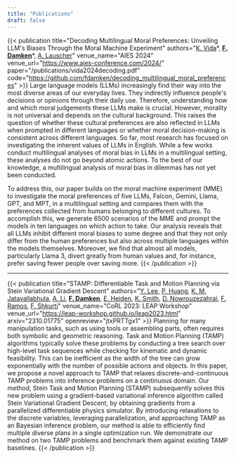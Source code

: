 ```yaml
---
title: "Publications"
draft: false
---
```


{{< publication
    title="Decoding Multilingual Moral Preferences: Unveiling LLM's Biases Through the Moral Machine Experiment"
    authors="[K. Vida](https://www.bwl.uni-hamburg.de/en/ds/team/vida.html)\*, **[F. Damken](https://fabian.damken.net/)**\*, [A. Lauscher](https://anne-lauscher.de/)"
    venue_name="AIES 2024"
    venue_url="https://www.aies-conference.com/2024/"
    paper="/publications/vida2024decoding.pdf"
    code="https://github.com/fdamken/decoding_multilingual_moral_preferences" >}}
Large language models (LLMs) increasingly find their way into the most diverse areas of our everyday lives. They indirectly influence people's decisions or opinions through their daily use. Therefore, understanding how and which moral judgements these LLMs make is crucial. However, morality is not universal and depends on the cultural background. This raises the question of  whether these cultural preferences are also reflected in LLMs when prompted in different languages or whether moral decision-making is consistent across different languages. So far, most research has focused on investigating the inherent values of LLMs in English. While a few works conduct multilingual analyses of moral bias in LLMs in a multilingual setting, these analyses do not go beyond atomic actions. To the best of our knowledge, a multilingual analysis of moral bias in dilemmas has not yet been conducted.

To address this, our paper builds on the moral machine experiment (MME) to investigate the moral preferences of five LLMs, Falcon, Gemini, Llama, GPT, and MPT, in a multilingual setting and compares them with the preferences collected from humans belonging to different cultures. To accomplish this, we generate 6500 scenarios of the MME and prompt the models in ten languages on which action to take. Our analysis reveals that all LLMs inhibit different moral biases to some degree and that they not only differ from the human preferences but also across multiple languages within the models themselves. Moreover, we find that almost all models, particularly Llama 3, divert greatly from human values and, for instance, prefer saving fewer people over saving more.
{{< /publication >}}

---

{{< publication
    title="STAMP: Differentiable Task and Motion Planning via Stein Variational Gradient Descent"
    authors="[Y. Lee](https://yewon-lee.github.io/), [P. Huang](https://philip-huang.github.io/), [K. M. Jatavallabhula](https://krrish94.github.io/), [A. Li](https://andrewzl.github.io/), **[F. Damken](https://fabian.damken.net/)**, [E. Heiden](https://eric-heiden.com/), [K. Smith](https://www.mit.edu/~k2smith/), [D. Nowrouzezahrai](http://www.cim.mcgill.ca/~derek/), [F. Ramos](https://fabioramos.github.io/), [F. Shkurti](https://www.cs.toronto.edu/~florian/)"
    venue_name="CoRL 2023: LEAP Workshop"
    venue_url="https://leap-workshop.github.io/leap2023.html"
    arxiv="2310.01775"
    openreview="jtxPRTTgx1" >}}
Planning for many manipulation tasks, such as using tools or assembling parts, often requires both symbolic and geometric reasoning. Task and Motion Planning (TAMP) algorithms typically solve these problems by conducting a tree search over high-level task sequences while checking for kinematic and dynamic feasibility. This can be inefficient as the width of the tree can grow exponentially with the number of possible actions and objects. In this paper, we propose a novel approach to TAMP that relaxes discrete-and-continuous TAMP problems into inference problems on a continuous domain. Our method, Stein Task and Motion Planning (STAMP) subsequently solves this new problem using a gradient-based variational inference algorithm called Stein Variational Gradient Descent, by obtaining gradients from a parallelized differentiable physics simulator. By introducing relaxations to the discrete variables, leveraging parallelization, and approaching TAMP as an Bayesian inference problem, our method is able to efficiently find multiple diverse plans in a single optimization run. We demonstrate our method on two TAMP problems and benchmark them against existing TAMP baselines.
{{< /publication >}}

